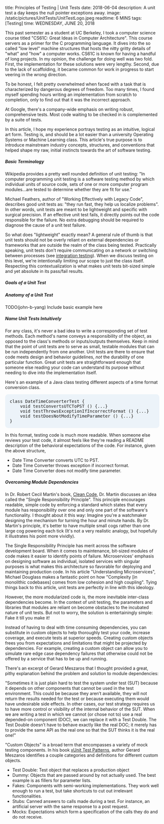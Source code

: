 title: Principles of Testing | Unit Tests
date: 2018-06-04
description: A unit test a day keeps the null pointer exceptions away.
image: /static/pictures/UnitTests/UnitTestLogo.jpeg
readtime: 6 MINS
tags: [Testing]
time: WEDNESDAY, JUNE 20, 2018

This past semester as a student at UC Berkeley, I took a computer science course titled "CS61C: Great Ideas in Computer Architecture". This course servers as a primer for the C programming language. It dives into the so called "low level" machine structures that hosts the nitty gritty details of "what" and "how" a computer works. CS61C is known for having a handful of long projects. In my opinion, the challenge for doing well was two fold. First, the implementation for these solutions were very lengthy. Second, due to the lack of scaffolding, it became common for work in progress to start veering in the wrong direction.

To be honest, I felt pretty overwhelmed when faced with a task that is characterized by dangerous degrees of freedom. Too many times, I found myself spending hours writing an implementation from scratch to completion, only to find out that it was the incorrect approach.

At Google, there's a company-wide emphasis on writing robust, comprehensive tests. Most code waiting to be checked in is complemented by a suite of tests.

In this article, I hope my experience portrays testing as an intuitive, logical art form. Testing is, and should be a lot easier than a university Operating Systems or Machine Learning class. This article's true purpose is to introduce mainstream industry concepts, structures, and conventions that helped shape my raw, initial instincts towards the art of software testing.

##### Basic Terminology

Wikipedia provides a pretty well rounded definition of unit testing: "In computer programming unit testing is a software testing method by which individual units of source code, sets of one or more computer program modules...are tested to determine whether they are fit for use."

Michael Feathers, author of "Working Effectively with Legacy Code", describes good unit tests as: "they run fast, they help us localize problems". In other words, unit tests are meant to be lightweight and specific with surgical precision. If an effective unit test fails, it directly points out the code responsible for the failure. No extra debugging should be required to diagnose the cause of a unit test failure.

So what does "lightweight" exactly mean? A general rule of thumb is that unit tests should not be overly reliant on external dependencies or frameworks that are outside the realm of the class being tested. Practically speaking, unit tests don't require communicating on a network or switching between processes (see [integration testing](https://en.wikipedia.org/wiki/Integration_testing)). When we discuss testing on this level, we're intentionally limiting our scope to just the class itself. Respecting this contextualization is what makes unit tests bit-sized simple and yet absolute in its pass/fail results.

##### Goals of a Unit Test



##### Anatomy of a Unit Test

TODO(john-b-yang) Include basic example here

##### Name Unit Tests Intuitively

For any class, it's never a bad idea to write a corresponding set of test methods. Each method's name conveys a responsibility of the object, as opposed to the class's methods or inputs/outputs themselves. Keep in mind that the point of unit tests are to serve as small, testable modules that can be run independently from one another. Unit tests are there to ensure that code meets design and behavior guidelines, *not* the durability of one particular function. Great unit tests are straightforward enough that someone else reading your code can understand its purpose without needing to dive into the implementation itself.

Here's an example of a Java class testing different aspects of a time format conversion class.

<pre class="inline-block prettyprint lang-java" style="background-color: rgb(236, 243, 249);border: none;border-radius: 10px;padding: 15px;">
class DateTimeConverterTest {
    void testConvertsUTCToPST () {...}
    void testThrowsExceptionIfIncorrectFormat () {...}
    void testDoesNotModifyTimeParameter () {...}
}
</pre>

In this format, testing code is much more readable. When someone else reviews your test code, it almost feels like they're reading a README description of the behavioral expectations of the code. For instance, given the above structure,
- Date Time Converter converts UTC to PST.
- Date Time Converter throws exception if incorrect format.
- Date Time Converter does not modify time parameter.

##### Overcoming Module Dependencies

In Dr. Robert Cecil Martin's book, [Clean Code](https://www.investigatii.md/uploads/resurse/Clean_Code.pdf), Dr. Martin discusses an idea called the "Single Responsibility Principle". This principle encourages readable, simple code by enforcing a standard which states that every module has responsibility over one and only one part of the software's functionality. I thought about it this way: Imagine you're a watchmaker designing the mechanism for turning the hour and minute hands. By Dr. Martin's principle, it's better to have multiple small cogs rather than one large cog powering each tick (It's not a very realistic analogy, but hopefully it illustrates his point more vividly).

The Single Responsibility Principle has merit across the software development board. When it comes to maintenance, bit-sized modules of code makes it easier to identify points of failure. Microservices' emphasis on designing software as individual, isolated services with singular purposes is what makes this architecture so favorable for deploying and maintaining production code. In his article "Understanding Microservices", Michael Douglass makes a fantastic point on how "Complexity [in monolithic codebases] comes from low cohesion and high coupling". Tying things back to this article, unit tests are perfectly in line with this ideology.

However, the more modularized code is, the more inevitable inter-class dependencies become. In the context of unit testing, the parameters and libraries that modules are reliant on become obstacles to the incubated nature of unit tests. But not to worry, the solution is entertainingly simple: Fake it till you make it!

Instead of having to deal with time consuming dependencies, you can substitute in custom objects to help thoroughly test your code, increase coverage, and execute tests at superior speeds. Creating custom objects frees you from expectations and limitations that might be projected by dependencies. For example, creating a custom object can allow you to simulate rare edge case dependency failures that otherwise could not be offered by a service that has to be up and running.

There's an excerpt of Gerard Meszaros that I thought provided a great, pithy explanation behind the problem and solution to module dependencies:

"Sometimes it is just plain hard to test the system under test (SUT) because it depends on other components that cannot be used in the test environment. This could be because they aren’t available, they will not return the results needed for the test or because executing them would have undesirable side effects. In other cases, our test strategy requires us to have more control or visibility of the internal behavior of the SUT.  When we are writing a test in which we cannot (or chose not to) use a real depended-on component (DOC), we can replace it with a Test Double. The Test Double doesn’t have to behave exactly like the real DOC; it merely has to provide the same API as the real one so that the SUT thinks it is the real one!"

"Custom Objects" is a broad term that encompasses a variety of mock testing components. In his book [xUnit Test Patterns](https://martinfowler.com/books/meszaros.html), author Gerard Meszaros identifies a couple categories and definitions for different custom objects.
- Test Double: Test object that replaces a production object
- Dummy: Objects that are passed around by not actually used. The best example is as fillers for parameter lists.
- Fakes: Components with semi-working implementations. They work well enough to run a test, but take shortcuts to cut out irrelevant functionalities.
- Stubs: Canned answers to calls made during a test. For instance, an artificial server with the same response to a post request.
- Mocks: Expectations which form a specification of the calls they do and do not receive.
